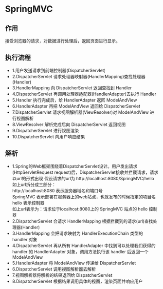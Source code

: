# SpringMVC
## 作用
接受浏览器的请求，对数据进行处理后，返回页面进行显示。
## 执行流程
* 1.用户发送请求到前端控制器(DispatcherServlet)
* 2.DispatcherServlet 请求处理器映射器(HandlerMapping)查找处理器(Handler)
* 3.HandlerMapping 向 DispatcherServlet 返回查找到 Handler
* 4.DispatcherServlet 再调用处理器适配器(HandlerAdapter)去执行 Handler
* 5.Handler 执行完成后，给 HandlerAdapter 返回 ModelAndView
* 6.HandlerAdapter 再把 ModelAndView 返回给 DispatcherServlet
* 7.DispatcherServlet 请求视图解析器(ViewResolver)对 ModelAndView 进行视图解析
* 8.ViewResolver 解析完成后向 DispatcherServlet 返回视图
* 9.DispatcherServlet 进行视图渲染
* 10.DispatcherServlet 向用户响应结果
## 解析
* 1.Spring的Web框架围绕着DispatcherServlet设计。用户发出请求(HttpServletRequest request)后，DispatcherServlet接收并拦截请求，请求以url的形式出现
     假设请求的url为 http://localhost:8080/SpringMVC/hello  
     如上url拆分成三部分：  
     http://localhost:8080 表示服务器域名和端口号  
     SpringMVC 表示部署在服务器上的web站点，也就发布的时候指定的项目名  
     hello 表示控制器  
     如上url表示为：请求位于localhost:8080上的 SpringMVC 站点的 hello 控制器
* 2.DispatcherServlet 会请求 HandlerMapping 根据拦截到的请求(url)查找处理器(Handler)
* 3.HandlerMapping 会把请求映射为 HandlerExecutionChain 类型的 handler 对象
* 4.DispatcherServlet 再从所有 HandlerAdapter 中找到可以处理我们获得的 handler 的 HandlerAdapter 对象，调用方法执行该 handler 后返回一个ModelAndView
* 5.HandlerAdapter 将 ModelAndView 传递给 DispatcherServlet
* 6.DispatcherServlet 调用视图解析器去解析
* 7.视图解析器将解析的结果返回给 DispatcherServlet
* 8.DispatcherServlet 根据结果调用具体的视图，渲染页面并响应用户

